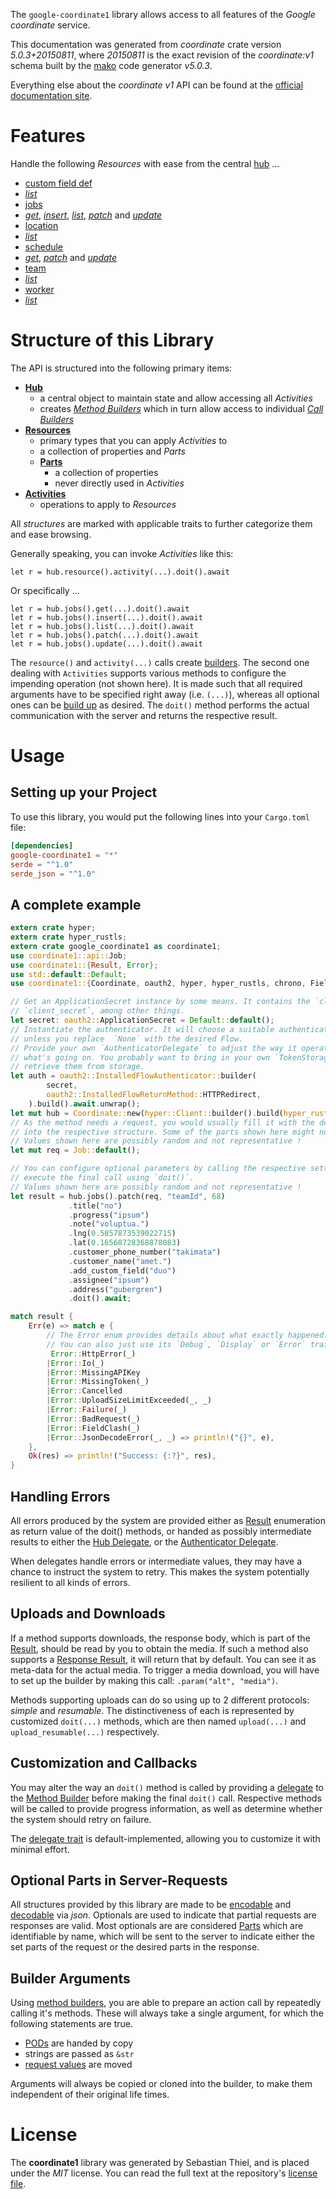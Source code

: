 <!---
DO NOT EDIT !
This file was generated automatically from 'src/generator/templates/api/README.md.mako'
DO NOT EDIT !
-->
The `google-coordinate1` library allows access to all features of the *Google coordinate* service.

This documentation was generated from *coordinate* crate version *5.0.3+20150811*, where *20150811* is the exact revision of the *coordinate:v1* schema built by the [mako](http://www.makotemplates.org/) code generator *v5.0.3*.

Everything else about the *coordinate* *v1* API can be found at the
[official documentation site](https://developers.google.com/coordinate/).
# Features

Handle the following *Resources* with ease from the central [hub](https://docs.rs/google-coordinate1/5.0.3+20150811/google_coordinate1/Coordinate) ...

* [custom field def](https://docs.rs/google-coordinate1/5.0.3+20150811/google_coordinate1/api::CustomFieldDef)
 * [*list*](https://docs.rs/google-coordinate1/5.0.3+20150811/google_coordinate1/api::CustomFieldDefListCall)
* [jobs](https://docs.rs/google-coordinate1/5.0.3+20150811/google_coordinate1/api::Job)
 * [*get*](https://docs.rs/google-coordinate1/5.0.3+20150811/google_coordinate1/api::JobGetCall), [*insert*](https://docs.rs/google-coordinate1/5.0.3+20150811/google_coordinate1/api::JobInsertCall), [*list*](https://docs.rs/google-coordinate1/5.0.3+20150811/google_coordinate1/api::JobListCall), [*patch*](https://docs.rs/google-coordinate1/5.0.3+20150811/google_coordinate1/api::JobPatchCall) and [*update*](https://docs.rs/google-coordinate1/5.0.3+20150811/google_coordinate1/api::JobUpdateCall)
* [location](https://docs.rs/google-coordinate1/5.0.3+20150811/google_coordinate1/api::Location)
 * [*list*](https://docs.rs/google-coordinate1/5.0.3+20150811/google_coordinate1/api::LocationListCall)
* [schedule](https://docs.rs/google-coordinate1/5.0.3+20150811/google_coordinate1/api::Schedule)
 * [*get*](https://docs.rs/google-coordinate1/5.0.3+20150811/google_coordinate1/api::ScheduleGetCall), [*patch*](https://docs.rs/google-coordinate1/5.0.3+20150811/google_coordinate1/api::SchedulePatchCall) and [*update*](https://docs.rs/google-coordinate1/5.0.3+20150811/google_coordinate1/api::ScheduleUpdateCall)
* [team](https://docs.rs/google-coordinate1/5.0.3+20150811/google_coordinate1/api::Team)
 * [*list*](https://docs.rs/google-coordinate1/5.0.3+20150811/google_coordinate1/api::TeamListCall)
* [worker](https://docs.rs/google-coordinate1/5.0.3+20150811/google_coordinate1/api::Worker)
 * [*list*](https://docs.rs/google-coordinate1/5.0.3+20150811/google_coordinate1/api::WorkerListCall)




# Structure of this Library

The API is structured into the following primary items:

* **[Hub](https://docs.rs/google-coordinate1/5.0.3+20150811/google_coordinate1/Coordinate)**
    * a central object to maintain state and allow accessing all *Activities*
    * creates [*Method Builders*](https://docs.rs/google-coordinate1/5.0.3+20150811/google_coordinate1/client::MethodsBuilder) which in turn
      allow access to individual [*Call Builders*](https://docs.rs/google-coordinate1/5.0.3+20150811/google_coordinate1/client::CallBuilder)
* **[Resources](https://docs.rs/google-coordinate1/5.0.3+20150811/google_coordinate1/client::Resource)**
    * primary types that you can apply *Activities* to
    * a collection of properties and *Parts*
    * **[Parts](https://docs.rs/google-coordinate1/5.0.3+20150811/google_coordinate1/client::Part)**
        * a collection of properties
        * never directly used in *Activities*
* **[Activities](https://docs.rs/google-coordinate1/5.0.3+20150811/google_coordinate1/client::CallBuilder)**
    * operations to apply to *Resources*

All *structures* are marked with applicable traits to further categorize them and ease browsing.

Generally speaking, you can invoke *Activities* like this:

```Rust,ignore
let r = hub.resource().activity(...).doit().await
```

Or specifically ...

```ignore
let r = hub.jobs().get(...).doit().await
let r = hub.jobs().insert(...).doit().await
let r = hub.jobs().list(...).doit().await
let r = hub.jobs().patch(...).doit().await
let r = hub.jobs().update(...).doit().await
```

The `resource()` and `activity(...)` calls create [builders][builder-pattern]. The second one dealing with `Activities`
supports various methods to configure the impending operation (not shown here). It is made such that all required arguments have to be
specified right away (i.e. `(...)`), whereas all optional ones can be [build up][builder-pattern] as desired.
The `doit()` method performs the actual communication with the server and returns the respective result.

# Usage

## Setting up your Project

To use this library, you would put the following lines into your `Cargo.toml` file:

```toml
[dependencies]
google-coordinate1 = "*"
serde = "^1.0"
serde_json = "^1.0"
```

## A complete example

```Rust
extern crate hyper;
extern crate hyper_rustls;
extern crate google_coordinate1 as coordinate1;
use coordinate1::api::Job;
use coordinate1::{Result, Error};
use std::default::Default;
use coordinate1::{Coordinate, oauth2, hyper, hyper_rustls, chrono, FieldMask};

// Get an ApplicationSecret instance by some means. It contains the `client_id` and
// `client_secret`, among other things.
let secret: oauth2::ApplicationSecret = Default::default();
// Instantiate the authenticator. It will choose a suitable authentication flow for you,
// unless you replace  `None` with the desired Flow.
// Provide your own `AuthenticatorDelegate` to adjust the way it operates and get feedback about
// what's going on. You probably want to bring in your own `TokenStorage` to persist tokens and
// retrieve them from storage.
let auth = oauth2::InstalledFlowAuthenticator::builder(
        secret,
        oauth2::InstalledFlowReturnMethod::HTTPRedirect,
    ).build().await.unwrap();
let mut hub = Coordinate::new(hyper::Client::builder().build(hyper_rustls::HttpsConnectorBuilder::new().with_native_roots().https_or_http().enable_http1().build()), auth);
// As the method needs a request, you would usually fill it with the desired information
// into the respective structure. Some of the parts shown here might not be applicable !
// Values shown here are possibly random and not representative !
let mut req = Job::default();

// You can configure optional parameters by calling the respective setters at will, and
// execute the final call using `doit()`.
// Values shown here are possibly random and not representative !
let result = hub.jobs().patch(req, "teamId", 68)
             .title("no")
             .progress("ipsum")
             .note("voluptua.")
             .lng(0.5857873539022715)
             .lat(0.16568728368878083)
             .customer_phone_number("takimata")
             .customer_name("amet.")
             .add_custom_field("duo")
             .assignee("ipsum")
             .address("gubergren")
             .doit().await;

match result {
    Err(e) => match e {
        // The Error enum provides details about what exactly happened.
        // You can also just use its `Debug`, `Display` or `Error` traits
         Error::HttpError(_)
        |Error::Io(_)
        |Error::MissingAPIKey
        |Error::MissingToken(_)
        |Error::Cancelled
        |Error::UploadSizeLimitExceeded(_, _)
        |Error::Failure(_)
        |Error::BadRequest(_)
        |Error::FieldClash(_)
        |Error::JsonDecodeError(_, _) => println!("{}", e),
    },
    Ok(res) => println!("Success: {:?}", res),
}

```
## Handling Errors

All errors produced by the system are provided either as [Result](https://docs.rs/google-coordinate1/5.0.3+20150811/google_coordinate1/client::Result) enumeration as return value of
the doit() methods, or handed as possibly intermediate results to either the
[Hub Delegate](https://docs.rs/google-coordinate1/5.0.3+20150811/google_coordinate1/client::Delegate), or the [Authenticator Delegate](https://docs.rs/yup-oauth2/*/yup_oauth2/trait.AuthenticatorDelegate.html).

When delegates handle errors or intermediate values, they may have a chance to instruct the system to retry. This
makes the system potentially resilient to all kinds of errors.

## Uploads and Downloads
If a method supports downloads, the response body, which is part of the [Result](https://docs.rs/google-coordinate1/5.0.3+20150811/google_coordinate1/client::Result), should be
read by you to obtain the media.
If such a method also supports a [Response Result](https://docs.rs/google-coordinate1/5.0.3+20150811/google_coordinate1/client::ResponseResult), it will return that by default.
You can see it as meta-data for the actual media. To trigger a media download, you will have to set up the builder by making
this call: `.param("alt", "media")`.

Methods supporting uploads can do so using up to 2 different protocols:
*simple* and *resumable*. The distinctiveness of each is represented by customized
`doit(...)` methods, which are then named `upload(...)` and `upload_resumable(...)` respectively.

## Customization and Callbacks

You may alter the way an `doit()` method is called by providing a [delegate](https://docs.rs/google-coordinate1/5.0.3+20150811/google_coordinate1/client::Delegate) to the
[Method Builder](https://docs.rs/google-coordinate1/5.0.3+20150811/google_coordinate1/client::CallBuilder) before making the final `doit()` call.
Respective methods will be called to provide progress information, as well as determine whether the system should
retry on failure.

The [delegate trait](https://docs.rs/google-coordinate1/5.0.3+20150811/google_coordinate1/client::Delegate) is default-implemented, allowing you to customize it with minimal effort.

## Optional Parts in Server-Requests

All structures provided by this library are made to be [encodable](https://docs.rs/google-coordinate1/5.0.3+20150811/google_coordinate1/client::RequestValue) and
[decodable](https://docs.rs/google-coordinate1/5.0.3+20150811/google_coordinate1/client::ResponseResult) via *json*. Optionals are used to indicate that partial requests are responses
are valid.
Most optionals are are considered [Parts](https://docs.rs/google-coordinate1/5.0.3+20150811/google_coordinate1/client::Part) which are identifiable by name, which will be sent to
the server to indicate either the set parts of the request or the desired parts in the response.

## Builder Arguments

Using [method builders](https://docs.rs/google-coordinate1/5.0.3+20150811/google_coordinate1/client::CallBuilder), you are able to prepare an action call by repeatedly calling it's methods.
These will always take a single argument, for which the following statements are true.

* [PODs][wiki-pod] are handed by copy
* strings are passed as `&str`
* [request values](https://docs.rs/google-coordinate1/5.0.3+20150811/google_coordinate1/client::RequestValue) are moved

Arguments will always be copied or cloned into the builder, to make them independent of their original life times.

[wiki-pod]: http://en.wikipedia.org/wiki/Plain_old_data_structure
[builder-pattern]: http://en.wikipedia.org/wiki/Builder_pattern
[google-go-api]: https://github.com/google/google-api-go-client

# License
The **coordinate1** library was generated by Sebastian Thiel, and is placed
under the *MIT* license.
You can read the full text at the repository's [license file][repo-license].

[repo-license]: https://github.com/Byron/google-apis-rsblob/main/LICENSE.md

